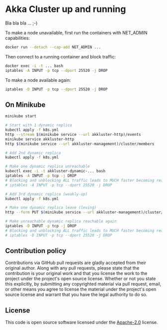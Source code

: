 # Akka Cluster up and running #

Bla bla bla ... ;-)

To make a node unavailable, first run the containers with NET_ADMIN capabilities:

``` bash
docker run --detach --cap-add NET_ADMIN ...
```

Then connect to a running container and block traffic:

```bash
docker exec -i -t ... bash
iptables -A INPUT -p tcp --dport 25520 -j DROP
```

To make a node available again:

```bash
iptables -D INPUT -p tcp --dport 25520 -j DROP
```

## On Minikube

``` bash
minikube start

# Start with 1 dynamic replica
kubectl apply -f k8s.yml
http --stream $(minikube service --url akkluster-http)/events
minikube service akkluster-http
http $(minikube service --url akkluster-management)/cluster/members

# Add 2nd dynamic replica
kubectl apply -f k8s.yml

# Make one dynamic replica unreachable
kubectl exec -i -t akkluster-dynamic-... bash 
iptables -A INPUT -p tcp -j DROP
# Blocking and unblocking ALL traffic leads to MUCH faster becoming reachable again (see below)
# iptables -A INPUT -p tcp --dport 25520 -j DROP

# Add 3rd dynamic replica (weakly-up)
kubectl apply -f k8s.yml

# Make one dynamic replica leave (leving)
http --form PUT $(minikube service --url akkluster-management)/cluster/members/akka://akkluster@172.17.0.99:25520 'operation=Leave'

# Make unreachable dynamic replica reachable again
iptables -D INPUT -p tcp -j DROP
# Blocking and unblocking ALL traffic leads to MUCH faster becoming reachable again
# iptables -D INPUT -p tcp --dport 25520 -j DROP
```

## Contribution policy ##

Contributions via GitHub pull requests are gladly accepted from their original author. Along with
any pull requests, please state that the contribution is your original work and that you license
the work to the project under the project's open source license. Whether or not you state this
explicitly, by submitting any copyrighted material via pull request, email, or other means you
agree to license the material under the project's open source license and warrant that you have the
legal authority to do so.

## License ##

This code is open source software licensed under the
[Apache-2.0](http://www.apache.org/licenses/LICENSE-2.0) license.
